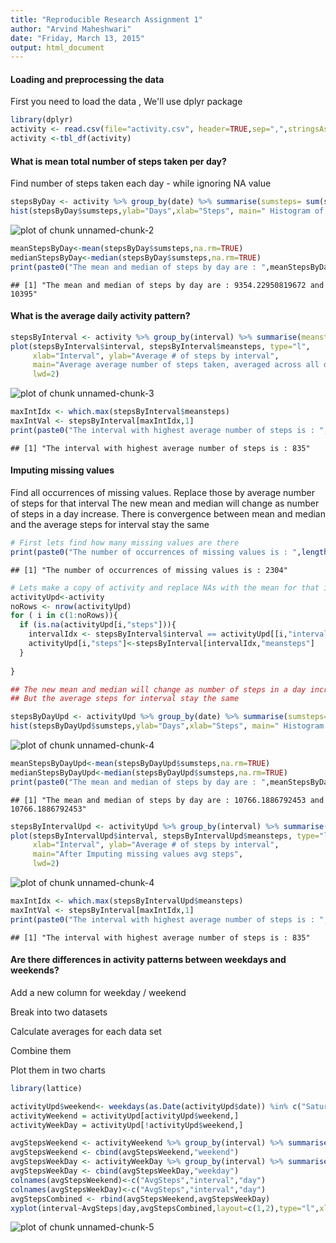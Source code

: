 ```yaml
---
title: "Reproducible Research Assignment 1"
author: "Arvind Maheshwari"
date: "Friday, March 13, 2015"
output: html_document
---
```


#### Loading and preprocessing the data

First you need to load the data , We'll use dplyr package


```r
library(dplyr)
activity <- read.csv(file="activity.csv", header=TRUE,sep=",",stringsAsFactors=FALSE)
activity <-tbl_df(activity)
```

#### What is mean total number of steps taken per day?

Find number of steps taken each day - while ignoring NA value


```r
stepsByDay <- activity %>% group_by(date) %>% summarise(sumsteps= sum(steps,na.rm=TRUE))
hist(stepsByDay$sumsteps,ylab="Days",xlab="Steps", main=" Histogram of steps taken each day ")
```

![plot of chunk unnamed-chunk-2](figure/unnamed-chunk-2-1.png) 

```r
meanStepsByDay<-mean(stepsByDay$sumsteps,na.rm=TRUE)
medianStepsByDay<-median(stepsByDay$sumsteps,na.rm=TRUE)
print(paste0("The mean and median of steps by day are : ",meanStepsByDay," and ",medianStepsByDay))
```

```
## [1] "The mean and median of steps by day are : 9354.22950819672 and 10395"
```


#### What is the average daily activity pattern?

```r
stepsByInterval <- activity %>% group_by(interval) %>% summarise(meansteps= mean(steps,na.rm=TRUE))
plot(stepsByInterval$interval, stepsByInterval$meansteps, type="l",
     xlab="Interval", ylab="Average # of steps by interval",
     main="Average average number of steps taken, averaged across all days", 
     lwd=2)
```

![plot of chunk unnamed-chunk-3](figure/unnamed-chunk-3-1.png) 

```r
maxIntIdx <- which.max(stepsByInterval$meansteps)
maxIntVal <- stepsByInterval[maxIntIdx,1]
print(paste0("The interval with highest average number of steps is : ",maxIntVal))
```

```
## [1] "The interval with highest average number of steps is : 835"
```


#### Imputing missing values

Find all occurrences of missing values.  Replace those by average number of steps for that interval  The new mean and median will change as number of steps in a day increase.  There is convergence between mean and median  and the average steps for interval stay the same


```r
# First lets find how many missing values are there
print(paste0("The number of occurrences of missing values is : ",length(which(is.na(activity)))))
```

```
## [1] "The number of occurrences of missing values is : 2304"
```

```r
# Lets make a copy of activity and replace NAs with the mean for that interval
activityUpd<-activity
noRows <- nrow(activityUpd)
for ( i in c(1:noRows)){
  if (is.na(activityUpd[i,"steps"])){
    intervalIdx <- stepsByInterval$interval == activityUpd[[i,"interval"]]
    activityUpd[i,"steps"]<-stepsByInterval[intervalIdx,"meansteps"]
  }
    
}

## The new mean and median will change as number of steps in a day increase and there is convergence between mean and median
## But the average steps for interval stay the same

stepsByDayUpd <- activityUpd %>% group_by(date) %>% summarise(sumsteps= sum(steps,na.rm=TRUE))
hist(stepsByDayUpd$sumsteps,ylab="Days",xlab="Steps", main=" Histogram of steps taken each day ")
```

![plot of chunk unnamed-chunk-4](figure/unnamed-chunk-4-1.png) 

```r
meanStepsByDayUpd<-mean(stepsByDayUpd$sumsteps,na.rm=TRUE)
medianStepsByDayUpd<-median(stepsByDayUpd$sumsteps,na.rm=TRUE)
print(paste0("The mean and median of steps by day are : ",meanStepsByDayUpd," and ",medianStepsByDayUpd))
```

```
## [1] "The mean and median of steps by day are : 10766.1886792453 and 10766.1886792453"
```

```r
stepsByIntervalUpd <- activityUpd %>% group_by(interval) %>% summarise(meansteps= mean(steps,na.rm=TRUE))
plot(stepsByIntervalUpd$interval, stepsByIntervalUpd$meansteps, type="l",
     xlab="Interval", ylab="Average # of steps by interval",
     main="After Imputing missing values avg steps", 
     lwd=2)
```

![plot of chunk unnamed-chunk-4](figure/unnamed-chunk-4-2.png) 

```r
maxIntIdx <- which.max(stepsByIntervalUpd$meansteps)
maxIntVal <- stepsByInterval[maxIntIdx,1]
print(paste0("The interval with highest average number of steps is : ",maxIntVal))
```

```
## [1] "The interval with highest average number of steps is : 835"
```

#### Are there differences in activity patterns between weekdays and weekends?

Add a new column for weekday / weekend

Break into two datasets

Calculate averages for each data set

Combine them

Plot them in two charts


```r
library(lattice)

activityUpd$weekend<- weekdays(as.Date(activityUpd$date)) %in% c("Saturday","Sunday")
activityWeekend = activityUpd[activityUpd$weekend,]
activityWeekDay = activityUpd[!activityUpd$weekend,]

avgStepsWeekend <- activityWeekend %>% group_by(interval) %>% summarise(meansteps= mean(steps))
avgStepsWeekend <- cbind(avgStepsWeekend,"weekend")
avgStepsWeekDay <- activityWeekDay %>% group_by(interval) %>% summarise(meansteps= mean(steps))
avgStepsWeekDay <- cbind(avgStepsWeekDay,"weekday")
colnames(avgStepsWeekend)<-c("AvgSteps","interval","day")
colnames(avgStepsWeekDay)<-c("AvgSteps","interval","day")
avgStepsCombined <- rbind(avgStepsWeekend,avgStepsWeekDay)                            
xyplot(interval~AvgSteps|day,avgStepsCombined,layout=c(1,2),type="l",xlab="Interval",ylab="Number of steps")
```

![plot of chunk unnamed-chunk-5](figure/unnamed-chunk-5-1.png) 
